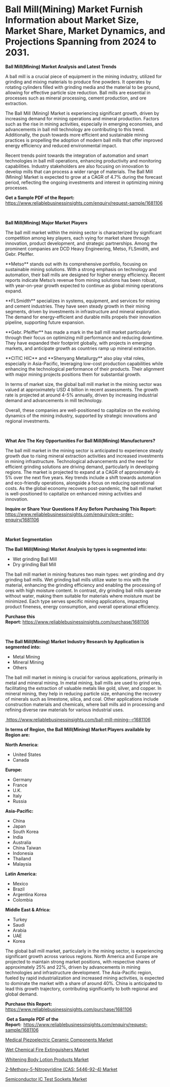 <p><h1>Ball Mill(Mining) Market Furnish Information about Market Size, Market Share, Market Dynamics, and Projections Spanning from 2024 to 2031.</h1></p><p><strong>Ball Mill(Mining) Market Analysis and Latest Trends</strong></p>
<p><p>A ball mill is a crucial piece of equipment in the mining industry, utilized for grinding and mixing materials to produce fine powders. It operates by rotating cylinders filled with grinding media and the material to be ground, allowing for effective particle size reduction. Ball mills are essential in processes such as mineral processing, cement production, and ore extraction.</p><p>The Ball Mill (Mining) Market is experiencing significant growth, driven by increasing demand for mining operations and mineral production. Factors such as the rise in mining activities, especially in emerging economies, and advancements in ball mill technology are contributing to this trend. Additionally, the push towards more efficient and sustainable mining practices is propelling the adoption of modern ball mills that offer improved energy efficiency and reduced environmental impact.</p><p>Recent trends point towards the integration of automation and smart technologies in ball mill operations, enhancing productivity and monitoring capabilities. Industry stakeholders are also focusing on innovation to develop mills that can process a wider range of materials. The Ball Mill (Mining) Market is expected to grow at a CAGR of 4.7% during the forecast period, reflecting the ongoing investments and interest in optimizing mining processes.</p></p>
<p><strong>Get a Sample PDF of the Report:&nbsp;</strong> <a href="https://www.reliablebusinessinsights.com/enquiry/request-sample/1681106?utm_campaign=84&utm_medium=2&utm_source=Github&utm_content=ia&utm_term=04102024&utm_id=ball-millmining">https://www.reliablebusinessinsights.com/enquiry/request-sample/1681106</a></p>
<p>&nbsp;</p>
<p><strong>Ball Mill(Mining) Major Market Players</strong></p>
<p><p>The ball mill market within the mining sector is characterized by significant competition among key players, each vying for market share through innovation, product development, and strategic partnerships. Among the prominent companies are DCD Heavy Engineering, Metso, FLSmidth, and Gebr. Pfeiffer.</p><p>**Metso** stands out with its comprehensive portfolio, focusing on sustainable mining solutions. With a strong emphasis on technology and automation, their ball mills are designed for higher energy efficiency. Recent reports indicate Metso’s revenue from mining solutions has been robust, with year-on-year growth expected to continue as global mining operations expand.</p><p>**FLSmidth** specializes in systems, equipment, and services for mining and cement industries. They have seen steady growth in their mining segments, driven by investments in infrastructure and mineral exploration. The demand for energy-efficient and durable mills propels their innovation pipeline, supporting future expansion.</p><p>**Gebr. Pfeiffer** has made a mark in the ball mill market particularly through their focus on optimizing mill performance and reducing downtime. They have expanded their footprint globally, with projects in emerging markets, and anticipate growth as countries ramp up mineral extraction.</p><p>**CITIC HIC** and **Shenyang Metallurgy** also play vital roles, especially in Asia-Pacific, leveraging low-cost production capabilities while enhancing the technological performance of their products. Their alignment with major mining projects positions them for substantial growth.</p><p>In terms of market size, the global ball mill market in the mining sector was valued at approximately USD 4 billion in recent assessments. The growth rate is projected at around 4-5% annually, driven by increasing industrial demand and advancements in mill technology.</p><p>Overall, these companies are well-positioned to capitalize on the evolving dynamics of the mining industry, supported by strategic innovations and regional investments.</p></p>
<p>&nbsp;</p>
<p><strong>What Are The Key Opportunities For Ball Mill(Mining) Manufacturers?</strong></p>
<p><p>The ball mill market in the mining sector is anticipated to experience steady growth due to rising mineral extraction activities and increased investments in mining infrastructure. Technological advancements and the need for efficient grinding solutions are driving demand, particularly in developing regions. The market is projected to expand at a CAGR of approximately 4-5% over the next five years. Key trends include a shift towards automation and eco-friendly operations, alongside a focus on reducing operational costs. As the global economy recovers post-pandemic, the ball mill market is well-positioned to capitalize on enhanced mining activities and innovation.</p></p>
<p><strong>Inquire or Share Your Questions If Any Before Purchasing This Report:</strong> <a href="https://www.reliablebusinessinsights.com/enquiry/pre-order-enquiry/1681106?utm_campaign=84&utm_medium=2&utm_source=Github&utm_content=ia&utm_term=04102024&utm_id=ball-millmining">https://www.reliablebusinessinsights.com/enquiry/pre-order-enquiry/1681106</a></p>
<p>&nbsp;</p>
<p><strong>Market Segmentation</strong></p>
<p><strong>The Ball Mill(Mining) Market Analysis by types is segmented into:</strong></p>
<p><ul><li>Wet grinding Ball Mill</li><li>Dry grinding Ball Mill</li></ul></p>
<p><p>The ball mill market in mining features two main types: wet grinding and dry grinding ball mills. Wet grinding ball mills utilize water to mix with the material, enhancing the grinding efficiency and enabling the processing of ores with high moisture content. In contrast, dry grinding ball mills operate without water, making them suitable for materials where moisture must be minimized. Each type serves specific mining applications, impacting product fineness, energy consumption, and overall operational efficiency.</p></p>
<p><strong>Purchase this Report:&nbsp;</strong><a href="https://www.reliablebusinessinsights.com/purchase/1681106?utm_campaign=84&utm_medium=2&utm_source=Github&utm_content=ia&utm_term=04102024&utm_id=ball-millmining">https://www.reliablebusinessinsights.com/purchase/1681106</a></p>
<p>&nbsp;</p>
<p><strong>The Ball Mill(Mining) Market Industry Research by Application is segmented into:</strong></p>
<p><ul><li>Metal Mining</li><li>Mineral Mining</li><li>Others</li></ul></p>
<p><p>The ball mill market in mining is crucial for various applications, primarily in metal and mineral mining. In metal mining, ball mills are used to grind ores, facilitating the extraction of valuable metals like gold, silver, and copper. In mineral mining, they help in reducing particle size, enhancing the recovery of minerals such as limestone, silica, and coal. Other applications include construction materials and chemicals, where ball mills aid in processing and refining diverse raw materials for various industrial uses.</p></p>
<p><a href="https://www.reliablebusinessinsights.com/ball-mill-mining--r1681106?utm_campaign=84&utm_medium=2&utm_source=Github&utm_content=ia&utm_term=04102024&utm_id=ball-millmining">&nbsp;https://www.reliablebusinessinsights.com/ball-mill-mining--r1681106</a></p>
<p><strong>In terms of Region, the Ball Mill(Mining) Market Players available by Region are:</strong></p>
<p>
    <p> <strong> North America: </strong>
        <ul>
            <li>United States</li>
            <li>Canada</li>
        </ul>
        </p> 
    <p> <strong> Europe: </strong>
        <ul>
            <li>Germany</li>
            <li>France</li>
            <li>U.K.</li>
            <li>Italy</li>
            <li>Russia</li>
        </ul>
        </p> 
    <p> <strong> Asia-Pacific: </strong>
        <ul>
            <li>China</li>
            <li>Japan</li>
            <li>South Korea</li>
            <li>India</li>
            <li>Australia</li>
            <li>China Taiwan</li>
            <li>Indonesia</li>
            <li>Thailand</li>
            <li>Malaysia</li>
        </ul>
        </p> 
    <p> <strong> Latin America: </strong>
        <ul>
            <li>Mexico</li>
            <li>Brazil</li>
            <li>Argentina Korea</li>
            <li>Colombia</li>
        </ul>
        </p> 
    <p> <strong> Middle East & Africa: </strong>
        <ul>
            <li>Turkey</li>
            <li>Saudi</li>
            <li>Arabia</li>
            <li>UAE</li>
            <li>Korea</li>
        </ul>
    </p>
    </p>
<p><p>The global ball mill market, particularly in the mining sector, is experiencing significant growth across various regions. North America and Europe are projected to maintain strong market positions, with respective shares of approximately 25% and 22%, driven by advancements in mining technologies and infrastructure development. The Asia-Pacific region, fueled by rapid industrialization and increased mining activities, is expected to dominate the market with a share of around 40%. China is anticipated to lead this growth trajectory, contributing significantly to both regional and global demand.</p></p>
<p><strong>Purchase this Report: </strong><a href="https://www.reliablebusinessinsights.com/purchase/1681106?utm_campaign=84&utm_medium=2&utm_source=Github&utm_content=ia&utm_term=04102024&utm_id=ball-millmining">https://www.reliablebusinessinsights.com/purchase/1681106</a></p>
<p>&nbsp;<strong>Get a Sample PDF of the Report:&nbsp;&nbsp;</strong><a href="https://www.reliablebusinessinsights.com/enquiry/request-sample/1681106?utm_campaign=84&utm_medium=2&utm_source=Github&utm_content=ia&utm_term=04102024&utm_id=ball-millmining">https://www.reliablebusinessinsights.com/enquiry/request-sample/1681106</a></p>
<p><strong></strong></p>
<p><p><a href="https://issuu.com/reportprime-2/docs/medical-piezoelectric-ceramic-compo_816f6d3bb7a0aa?utm_campaign=84&utm_medium=2&utm_source=Github&utm_content=ia&utm_term=04102024&utm_id=ball-millmining">Medical Piezoelectric Ceramic Components Market</a></p><p><a href="https://www.linkedin.com/pulse/wet-chemical-fire-extinguishers-market-segmentation-in-depth-analysis-mnv4c?utm_campaign=84&utm_medium=2&utm_source=Github&utm_content=ia&utm_term=04102024&utm_id=ball-millmining">Wet Chemical Fire Extinguishers Market</a></p><p><a href="https://www.linkedin.com/pulse/whitening-body-lotion-products-market-trends-detailed-study-its-euppc?utm_campaign=84&utm_medium=2&utm_source=Github&utm_content=ia&utm_term=04102024&utm_id=ball-millmining">Whitening Body Lotion Products Market</a></p><p><a href="https://github.com/AngelaWalsh696/Market-Research-Report-List-1/blob/main/2-methoxy-5-nitropyridine-cas-5446-92-4-market.md?utm_campaign=84&utm_medium=2&utm_source=Github&utm_content=ia&utm_term=04102024&utm_id=ball-millmining">2-Methoxy-5-Nitropyridine (CAS: 5446-92-4) Market</a></p><p><a href="https://issuu.com/reportprime-2/docs/semiconductor-ic-test-sockets-marke_0073ddc35c2cb9?utm_campaign=84&utm_medium=2&utm_source=Github&utm_content=ia&utm_term=04102024&utm_id=ball-millmining">Semiconductor IC Test Sockets Market</a></p></p>